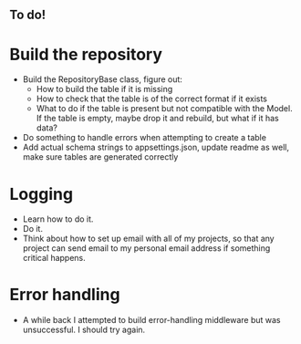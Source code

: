 ## To do!

# Build the repository

- Build the RepositoryBase class, figure out:
    - How to build the table if it is missing
    - How to check that the table is of the correct format if it exists
    - What to do if the table is present but not compatible with the Model. If the table is empty, maybe drop it and rebuild, but what if it has data?
- Do something to handle errors when attempting to create a table
- Add actual schema strings to appsettings.json, update readme as well, make sure tables are generated correctly

# Logging
- Learn how to do it.
- Do it.
- Think about how to set up email with all of my projects, so that any project can send email to my personal email address if something critical happens.

# Error handling
- A while back I attempted to build error-handling middleware but was unsuccessful. I should try again.